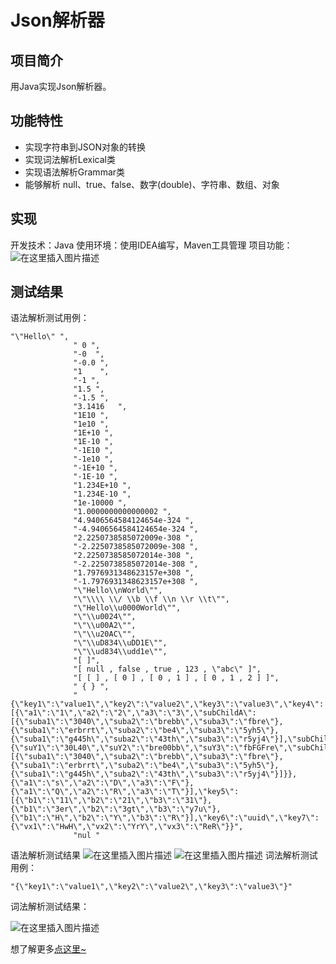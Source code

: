 # Json解析器
## 项目简介
  用Java实现Json解析器。
## 功能特性
 -  实现字符串到JSON对象的转换
 - 实现词法解析Lexical类
 -  实现语法解析Grammar类
 -  能够解析 null、true、false、数字(double)、字符串、数组、对象
## 实现

开发技术：Java
   使用环境：使用IDEA编写，Maven工具管理
   项目功能：
![在这里插入图片描述](https://img-blog.csdnimg.cn/20190224200329237.png?x-oss-process=image/watermark,type_ZmFuZ3poZW5naGVpdGk,shadow_10,text_aHR0cHM6Ly9ibG9nLmNzZG4ubmV0L0hMX0hMSEw=,size_16,color_FFFFFF,t_70)
## 测试结果
语法解析测试用例：

```
"\"Hello\" ",
              " 0 ",
              "-0  ",
              "-0.0 ",
              "1    ",
              "-1 ",
              "1.5 ",
              "-1.5 ",
              "3.1416   ",
              "1E10 ",
              "1e10 ",
              "1E+10 ",
              "1E-10 ",
              "-1E10 ",
              "-1e10 ",
              "-1E+10 ",
              "-1E-10 ",
              "1.234E+10 ",
              "1.234E-10 ",
              "1e-10000 ",
              "1.0000000000000002 ",
              "4.9406564584124654e-324 ",
              "-4.9406564584124654e-324 ",
              "2.2250738585072009e-308 ",
              "-2.2250738585072009e-308 ",
              "2.2250738585072014e-308 ",
              "-2.2250738585072014e-308 ",
              "1.7976931348623157e+308 ",
              "-1.7976931348623157e+308 ",
              "\"Hello\\nWorld\"",
              "\"\\\\ \\/ \\b \\f \\n \\r \\t\"",
              "\"Hello\\u0000World\"",
              "\"\\u0024\"",
              "\"\\u00A2\"",
              "\"\\u20AC\"",
              "\"\\uD834\\uDD1E\"",
              "\"\\ud834\\udd1e\"",
              "[ ]",
              "[ null , false , true , 123 , \"abc\" ]",
              "[ [ ] , [ 0 ] , [ 0 , 1 ] , [ 0 , 1 , 2 ] ]",
              " { } ",
              "{\"key1\":\"value1\",\"key2\":\"value2\",\"key3\":\"value3\",\"key4\":[{\"a1\":\"1\",\"a2\":\"2\",\"a3\":\"3\",\"subChildA\":[{\"suba1\":\"3040\",\"suba2\":\"brebb\",\"suba3\":\"fbre\"},{\"suba1\":\"erbrrt\",\"suba2\":\"be4\",\"suba3\":\"5yh5\"},{\"suba1\":\"g445h\",\"suba2\":\"43th\",\"suba3\":\"r5yj4\"}],\"subChildB\":{\"suY1\":\"30L40\",\"suY2\":\"bre00bb\",\"suY3\":\"fbFGFre\",\"subChildA\":[{\"suba1\":\"3040\",\"suba2\":\"brebb\",\"suba3\":\"fbre\"},{\"suba1\":\"erbrrt\",\"suba2\":\"be4\",\"suba3\":\"5yh5\"},{\"suba1\":\"g445h\",\"suba2\":\"43th\",\"suba3\":\"r5yj4\"}]}},{\"a1\":\"s\",\"a2\":\"D\",\"a3\":\"F\"},{\"a1\":\"Q\",\"a2\":\"R\",\"a3\":\"T\"}],\"key5\":[{\"b1\":\"11\",\"b2\":\"21\",\"b3\":\"31\"},{\"b1\":\"3er\",\"b2\":\"3gt\",\"b3\":\"y7u\"},{\"b1\":\"H\",\"b2\":\"Y\",\"b3\":\"R\"}],\"key6\":\"uuid\",\"key7\":{\"vx1\":\"HwH\",\"vx2\":\"YrY\",\"vx3\":\"ReR\"}}",
              "nul "
```

语法解析测试结果
![在这里插入图片描述](https://img-blog.csdnimg.cn/20190224200441686.PNG?x-oss-process=image/watermark,type_ZmFuZ3poZW5naGVpdGk,shadow_10,text_aHR0cHM6Ly9ibG9nLmNzZG4ubmV0L0hMX0hMSEw=,size_16,color_FFFFFF,t_70)
![在这里插入图片描述](https://img-blog.csdnimg.cn/20190224200455912.PNG?x-oss-process=image/watermark,type_ZmFuZ3poZW5naGVpdGk,shadow_10,text_aHR0cHM6Ly9ibG9nLmNzZG4ubmV0L0hMX0hMSEw=,size_16,color_FFFFFF,t_70)
词法解析测试用例：

```
"{\"key1\":\"value1\",\"key2\":\"value2\",\"key3\":\"value3\"}"
```

词法解析测试结果：

![在这里插入图片描述](https://img-blog.csdnimg.cn/20190224200508362.PNG)

想了解更多[点这里~](https://blog.csdn.net/HL_HLHL/article/details/87484181)

